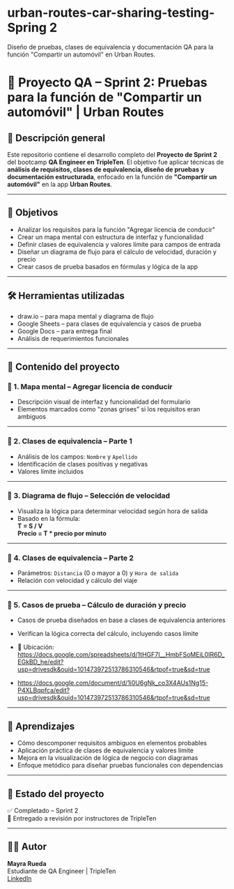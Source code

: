 # urban-routes-car-sharing-testing-Spring 2
Diseño de pruebas, clases de equivalencia y documentación QA para la función "Compartir un automóvil" en Urban Routes.
# 🚗 Proyecto QA – Sprint 2: Pruebas para la función de "Compartir un automóvil" | Urban Routes

## 📌 Descripción general

Este repositorio contiene el desarrollo completo del **Proyecto de Sprint 2** del bootcamp **QA Engineer en TripleTen**. El objetivo fue aplicar técnicas de **análisis de requisitos, clases de equivalencia, diseño de pruebas y documentación estructurada**, enfocado en la función de **"Compartir un automóvil"** en la app **Urban Routes**.

---

## 🎯 Objetivos

- Analizar los requisitos para la función "Agregar licencia de conducir"
- Crear un mapa mental con estructura de interfaz y funcionalidad
- Definir clases de equivalencia y valores límite para campos de entrada
- Diseñar un diagrama de flujo para el cálculo de velocidad, duración y precio
- Crear casos de prueba basados en fórmulas y lógica de la app

---

## 🛠️ Herramientas utilizadas

- draw.io – para mapa mental y diagrama de flujo
- Google Sheets – para clases de equivalencia y casos de prueba
- Google Docs – para entrega final
- Análisis de requerimientos funcionales

---

## 🧩 Contenido del proyecto

### 🔹 1. Mapa mental – Agregar licencia de conducir
- Descripción visual de interfaz y funcionalidad del formulario
- Elementos marcados como “zonas grises” si los requisitos eran ambiguos

---

### 🔹 2. Clases de equivalencia – Parte 1
- Análisis de los campos: `Nombre` y `Apellido`
- Identificación de clases positivas y negativas
- Valores límite incluidos

---

### 🔹 3. Diagrama de flujo – Selección de velocidad
- Visualiza la lógica para determinar velocidad según hora de salida
- Basado en la fórmula:  
  **T = S / V**  
  **Precio = T * precio por minuto**

---

### 🔹 4. Clases de equivalencia – Parte 2
- Parámetros: `Distancia` (0 o mayor a 0) y `Hora de salida`
- Relación con velocidad y cálculo del viaje

---

### 🔹 5. Casos de prueba – Cálculo de duración y precio
- Casos de prueba diseñados en base a clases de equivalencia anteriores
- Verifican la lógica correcta del cálculo, incluyendo casos límite

- 📁 Ubicación: https://docs.google.com/spreadsheets/d/1tHGF7I__HmbFSoMEiL0IR6D_EGkBD_he/edit?usp=drivesdk&ouid=101473972513786310546&rtpof=true&sd=true
- https://docs.google.com/document/d/1i0U6gNk_co3X4AUs1Ng15-P4XLBqpfca/edit?usp=drivesdk&ouid=101473972513786310546&rtpof=true&sd=true
---

## 🧠 Aprendizajes

- Cómo descomponer requisitos ambiguos en elementos probables
- Aplicación práctica de clases de equivalencia y valores límite
- Mejora en la visualización de lógica de negocio con diagramas
- Enfoque metódico para diseñar pruebas funcionales con dependencias

---

## 🚀 Estado del proyecto

✅ Completado – Sprint 2  
📌 Entregado a revisión por instructores de TripleTen

---

## 👩‍💻 Autor

**Mayra Rueda**  
Estudiante de QA Engineer | TripleTen  
[LinkedIn](www.linkedin.com/in/mayra-alejandra-rueda-)

